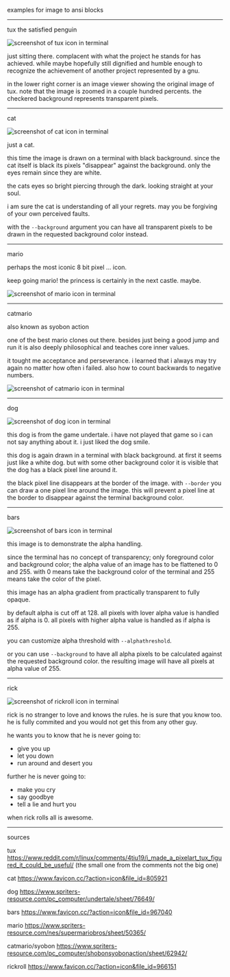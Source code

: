 examples for image to ansi blocks

---------------------------------
tux the satisfied penguin

![screenshot of tux icon in terminal](tux-demo.png)

just sitting there.
complacent with what the project he stands for has achieved.
while maybe hopefully still dignified and humble enough
to recognize the achievement of another project represented by a gnu.

in the lower right corner is an image viewer
showing the original image of tux.
note that the image is zoomed in a couple hundred percents.
the checkered background represents transparent pixels.

----
cat

![screenshot of cat icon in terminal](cat-demo.png)

just a cat.

this time the image is drawn on a terminal with black background.
since the cat itself is black its pixels "disappear" against the background.
only the eyes remain since they are white.

the cats eyes so bright piercing through the dark.
looking straight at your soul.

i am sure the cat is understanding of all your regrets.
may you be forgiving of your own perceived faults.

with the `--background` argument you can have all transparent pixels
to be drawn in the requested background color instead.


----
mario

perhaps the most iconic 8 bit pixel ... icon.

keep going mario! the princess is certainly in the next castle. maybe.

![screenshot of mario icon in terminal](mario-demo.png)

----
catmario

also known as syobon action

one of the best mario clones out there.
besides just being a good jump and run
it is also deeply philosophical and teaches core inner values.

it tought me acceptance and perseverance.
i learned that i always may try again no matter how often i failed.
also how to count backwards to negative numbers.

![screenshot of catmario icon in terminal](catmario-demo.png)

----
dog

![screenshot of dog icon in terminal](dog-demo.png)

this dog is from the game undertale.
i have not played that game so i can not say anything about it.
i just liked the dog smile.

this dog is again drawn in a terminal with black background.
at first it seems just like a white dog.
but with some other background color it is visible
that the dog has a black pixel line around it.

the black pixel line disappears at the border of the image.
with `--border` you can draw a one pixel line around the image.
this will prevent a pixel line at the border to disappear
against the terminal background color.

----
bars

![screenshot of bars icon in terminal](bars-demo.png)

this image is to demonstrate the alpha handling.

since the terminal has no concept of transparency;
only foreground color and background color;
the alpha value of an image has to be flattened to 0 and 255.
with 0 means take the background color of the terminal
and 255 means take the color of the pixel.

this image has an alpha gradient from practically transparent
to fully opaque.

by default alpha is cut off at 128.
all pixels with lover alpha value is handled as if alpha is 0.
all pixels with higher alpha value is handled as if alpha is 255.

you can customize alpha threshold with `--alphathreshold`.

or you can use `--background` to have all alpha pixels
to be calculated against the requested background color.
the resulting image will have all pixels at alpha value of 255.

----
rick

![screenshot of rickroll icon in terminal](rickroll-demo.png)

rick is no stranger to love and knows the rules.
he is sure that you know too.
he is fully commited and you would not get this from any other guy.

he wants you to know that he is never going to:

* give you up
* let you down
* run around and desert you

further he is never going to:

* make you cry
* say goodbye
* tell a lie and hurt you

when rick rolls all is awesome.

----
sources

tux https://www.reddit.com/r/linux/comments/4tiu19/i_made_a_pixelart_tux_figured_it_could_be_useful/
(the small one from the comments not the big one)

cat https://www.favicon.cc/?action=icon&file_id=805921

dog https://www.spriters-resource.com/pc_computer/undertale/sheet/76649/

bars https://www.favicon.cc/?action=icon&file_id=967040

mario https://www.spriters-resource.com/nes/supermariobros/sheet/50365/

catmario/syobon https://www.spriters-resource.com/pc_computer/shobonsyobonaction/sheet/62942/

rickroll https://www.favicon.cc/?action=icon&file_id=966151
